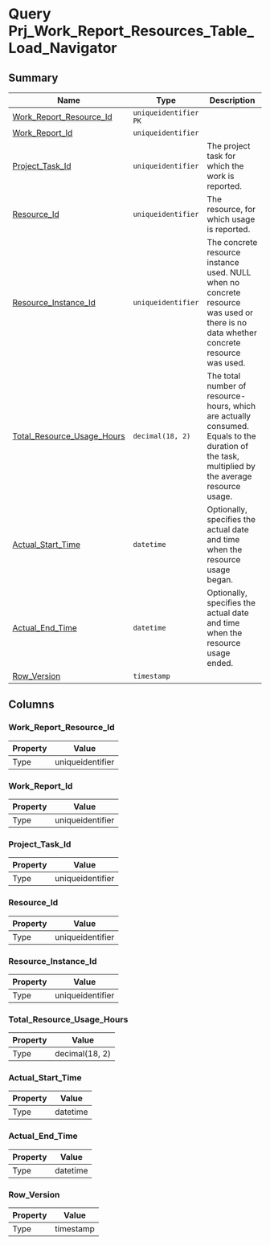 # Query Prj_Work_Report_Resources_Table_Load_Navigator


## Summary

| Name | Type | Description |
| - | - | --- |
|[Work_Report_Resource_Id](#work_report_resource_id)|`uniqueidentifier` `PK`||
|[Work_Report_Id](#work_report_id)|`uniqueidentifier` ||
|[Project_Task_Id](#project_task_id)|`uniqueidentifier` |The project task for which the work is reported.|
|[Resource_Id](#resource_id)|`uniqueidentifier` |The resource, for which usage is reported.|
|[Resource_Instance_Id](#resource_instance_id)|`uniqueidentifier` |The concrete resource instance used. NULL when no concrete resource was used or there is no data whether concrete resource was used.|
|[Total_Resource_Usage_Hours](#total_resource_usage_hours)|`decimal(18, 2)` |The total number of resource-hours, which are actually consumed. Equals to the duration of the task, multiplied by the average resource usage.|
|[Actual_Start_Time](#actual_start_time)|`datetime` |Optionally, specifies the actual date and time when the resource usage began.|
|[Actual_End_Time](#actual_end_time)|`datetime` |Optionally, specifies the actual date and time when the resource usage ended.|
|[Row_Version](#row_version)|`timestamp` ||

## Columns

### Work_Report_Resource_Id

| Property | Value |
| - | - |
|Type|uniqueidentifier|

### Work_Report_Id

| Property | Value |
| - | - |
|Type|uniqueidentifier|

### Project_Task_Id

| Property | Value |
| - | - |
|Type|uniqueidentifier|

### Resource_Id

| Property | Value |
| - | - |
|Type|uniqueidentifier|

### Resource_Instance_Id

| Property | Value |
| - | - |
|Type|uniqueidentifier|

### Total_Resource_Usage_Hours

| Property | Value |
| - | - |
|Type|decimal(18, 2)|

### Actual_Start_Time

| Property | Value |
| - | - |
|Type|datetime|

### Actual_End_Time

| Property | Value |
| - | - |
|Type|datetime|

### Row_Version

| Property | Value |
| - | - |
|Type|timestamp|


